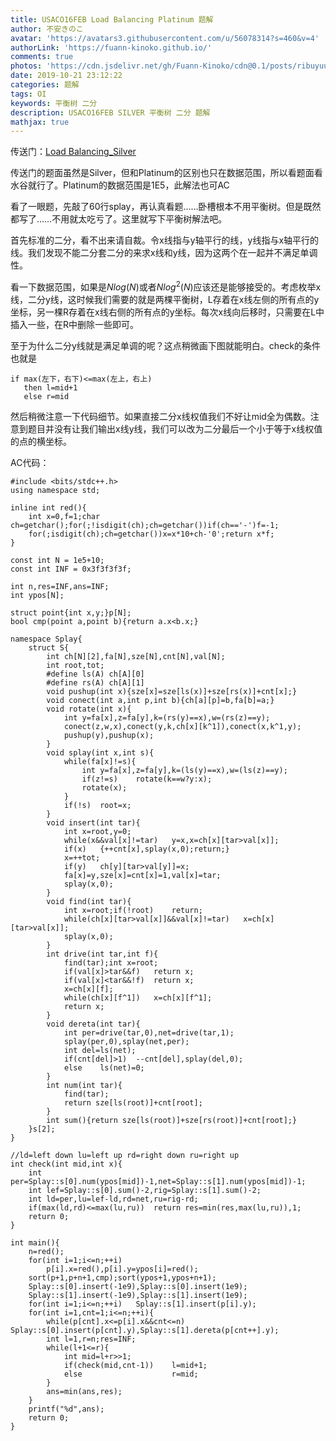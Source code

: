 ```yaml
---
title: USACO16FEB Load Balancing Platinum 题解
author: 不安きのこ
avatar: 'https://avatars3.githubusercontent.com/u/56078314?s=460&v=4'
authorLink: 'https://fuann-kinoko.github.io/'
comments: true
photos: 'https://cdn.jsdelivr.net/gh/Fuann-Kinoko/cdn@0.1/posts/ribuyuuki/ribuyuuki8.webp'
date: 2019-10-21 23:12:22
categories: 题解
tags: OI
keywords: 平衡树 二分
description: USACO16FEB SILVER 平衡树 二分 题解
mathjax: true
---
```

传送门：[Load Balancing_Silver](https://www.luogu.org/problem/P3138) 

传送门的题面虽然是Silver，但和Platinum的区别也只在数据范围，所以看题面看水谷就行了。Platinum的数据范围是1E5，此解法也可AC

看了一眼题，先敲了60行splay，再认真看题……卧槽根本不用平衡树。但是既然都写了……不用就太吃亏了。这里就写下平衡树解法吧。

首先标准的二分，看不出来请自裁。令x线指与y轴平行的线，y线指与x轴平行的线。我们发现不能二分套二分的来求x线和y线，因为这两个在一起并不满足单调性。

看一下数据范围，如果是$Nlog(N)$或者$Nlog^2(N)$应该还是能够接受的。考虑枚举x线，二分y线，这时候我们需要的就是两棵平衡树，L存着在x线左侧的所有点的y坐标，另一棵R存着在x线右侧的所有点的y坐标。每次x线向后移时，只需要在L中插入一些，在R中删除一些即可。

至于为什么二分y线就是满足单调的呢？这点稍微画下图就能明白。check的条件也就是


```
if max(左下，右下)<=max(左上，右上)
   then l=mid+1
   else r=mid
```

然后稍微注意一下代码细节。如果直接二分x线权值我们不好让mid全为偶数。注意到题目并没有让我们输出x线y线，我们可以改为二分最后一个小于等于x线权值的点的横坐标。



AC代码：

```
#include <bits/stdc++.h>
using namespace std;

inline int red(){
	int x=0,f=1;char ch=getchar();for(;!isdigit(ch);ch=getchar())if(ch=='-')f=-1;
	for(;isdigit(ch);ch=getchar())x=x*10+ch-'0';return x*f;
}

const int N = 1e5+10;
const int INF = 0x3f3f3f3f;

int n,res=INF,ans=INF;
int ypos[N];

struct point{int x,y;}p[N];
bool cmp(point a,point b){return a.x<b.x;}

namespace Splay{
	struct S{
		int ch[N][2],fa[N],sze[N],cnt[N],val[N];
		int root,tot;
		#define ls(A) ch[A][0]
		#define rs(A) ch[A][1]
		void pushup(int x){sze[x]=sze[ls(x)]+sze[rs(x)]+cnt[x];}
		void conect(int a,int p,int b){ch[a][p]=b,fa[b]=a;}
		void rotate(int x){
			int y=fa[x],z=fa[y],k=(rs(y)==x),w=(rs(z)==y);
			conect(z,w,x),conect(y,k,ch[x][k^1]),conect(x,k^1,y);
			pushup(y),pushup(x);
		}
		void splay(int x,int s){
			while(fa[x]!=s){
				int y=fa[x],z=fa[y],k=(ls(y)==x),w=(ls(z)==y);
				if(z!=s)	rotate(k==w?y:x);
				rotate(x);
			}
			if(!s)	root=x;
		}
		void insert(int tar){
			int x=root,y=0;
			while(x&&val[x]!=tar)	y=x,x=ch[x][tar>val[x]];
			if(x)	{++cnt[x],splay(x,0);return;}
			x=++tot;
			if(y)	ch[y][tar>val[y]]=x;
			fa[x]=y,sze[x]=cnt[x]=1,val[x]=tar;
			splay(x,0);
		}
		void find(int tar){		
			int x=root;if(!root)	return;
			while(ch[x][tar>val[x]]&&val[x]!=tar)	x=ch[x][tar>val[x]];
			splay(x,0);
		}
		int drive(int tar,int f){
			find(tar);int x=root;
			if(val[x]>tar&&f)	return x;
			if(val[x]<tar&&!f)	return x;
			x=ch[x][f];
			while(ch[x][f^1])	x=ch[x][f^1];
			return x;
		}
		void dereta(int tar){
			int per=drive(tar,0),net=drive(tar,1);
			splay(per,0),splay(net,per);	
			int del=ls(net);
			if(cnt[del]>1)	--cnt[del],splay(del,0);
			else	ls(net)=0;
		}
		int num(int tar){
			find(tar);
			return sze[ls(root)]+cnt[root];
		}
		int sum(){return sze[ls(root)]+sze[rs(root)]+cnt[root];}
	}s[2];
}

//ld=left down lu=left up rd=right down ru=right up
int check(int mid,int x){
	int per=Splay::s[0].num(ypos[mid])-1,net=Splay::s[1].num(ypos[mid])-1;
	int lef=Splay::s[0].sum()-2,rig=Splay::s[1].sum()-2;
	int ld=per,lu=lef-ld,rd=net,ru=rig-rd;
	if(max(ld,rd)<=max(lu,ru))	return res=min(res,max(lu,ru)),1;
	return 0;
}

int main(){
	n=red();
	for(int i=1;i<=n;++i)
		p[i].x=red(),p[i].y=ypos[i]=red();
	sort(p+1,p+n+1,cmp);sort(ypos+1,ypos+n+1);
	Splay::s[0].insert(-1e9),Splay::s[0].insert(1e9);
	Splay::s[1].insert(-1e9),Splay::s[1].insert(1e9);
	for(int i=1;i<=n;++i)	Splay::s[1].insert(p[i].y);
	for(int i=1,cnt=1;i<=n;++i){
		while(p[cnt].x<=p[i].x&&cnt<=n)	Splay::s[0].insert(p[cnt].y),Splay::s[1].dereta(p[cnt++].y);
		int l=1,r=n;res=INF;
		while(l+1<=r){
			int mid=l+r>>1;
			if(check(mid,cnt-1))	l=mid+1;
			else					r=mid;
		}
		ans=min(ans,res);
	}
	printf("%d",ans);
	return 0;
}
```

